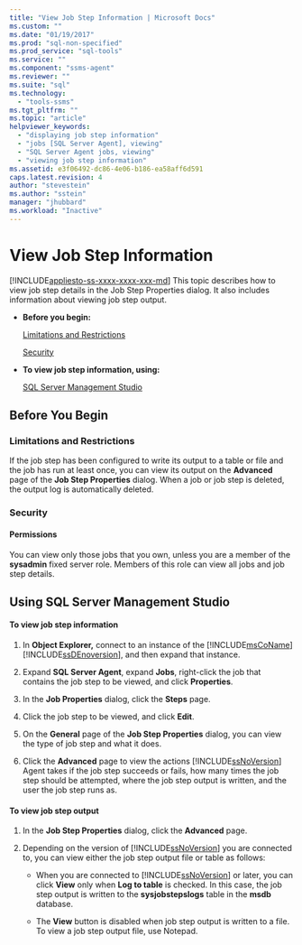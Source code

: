 ```yaml
---
title: "View Job Step Information | Microsoft Docs"
ms.custom: ""
ms.date: "01/19/2017"
ms.prod: "sql-non-specified"
ms.prod_service: "sql-tools"
ms.service: ""
ms.component: "ssms-agent"
ms.reviewer: ""
ms.suite: "sql"
ms.technology: 
  - "tools-ssms"
ms.tgt_pltfrm: ""
ms.topic: "article"
helpviewer_keywords: 
  - "displaying job step information"
  - "jobs [SQL Server Agent], viewing"
  - "SQL Server Agent jobs, viewing"
  - "viewing job step information"
ms.assetid: e3f06492-dc86-4e06-b186-ea58aff6d591
caps.latest.revision: 4
author: "stevestein"
ms.author: "sstein"
manager: "jhubbard"
ms.workload: "Inactive"
---
```

# View Job Step Information
[!INCLUDE[appliesto-ss-xxxx-xxxx-xxx-md](../../includes/appliesto-ss-xxxx-xxxx-xxx-md.md)]
This topic describes how to view job step details in the Job Step Properties dialog. It also includes information about viewing job step output.  
  
-   **Before you begin:**  
  
    [Limitations and Restrictions](#Restrictions)  
  
    [Security](#Security)  
  
-   **To view job step information, using:**  
  
    [SQL Server Management Studio](#SSMS)  
  
## <a name="BeforeYouBegin"></a>Before You Begin  
  
### <a name="Restrictions"></a>Limitations and Restrictions  
If the job step has been configured to write its output to a table or file and the job has run at least once, you can view its output on the **Advanced** page of the **Job Step Properties** dialog. When a job or job step is deleted, the output log is automatically deleted.  
  
### <a name="Security"></a>Security  
  
#### <a name="Permissions"></a>Permissions  
You can view only those jobs that you own, unless you are a member of the **sysadmin** fixed server role. Members of this role can view all jobs and job step details.  
  
## <a name="SSMS"></a>Using SQL Server Management Studio  
  
#### To view job step information  
  
1.  In **Object Explorer,** connect to an instance of the [!INCLUDE[msCoName](../../includes/msconame_md.md)] [!INCLUDE[ssDEnoversion](../../includes/ssdenoversion_md.md)], and then expand that instance.  
  
2.  Expand **SQL Server Agent**, expand **Jobs**, right-click the job that contains the job step to be viewed, and click **Properties**.  
  
3.  In the **Job Properties** dialog, click the **Steps** page.  
  
4.  Click the job step to be viewed, and click **Edit**.  
  
5.  On the **General** page of the **Job Step Properties** dialog, you can view the type of job step and what it does.  
  
6.  Click the **Advanced** page to view the actions [!INCLUDE[ssNoVersion](../../includes/ssnoversion_md.md)] Agent takes if the job step succeeds or fails, how many times the job step should be attempted, where the job step output is written, and the user the job step runs as.  
  
#### To view job step output  
  
1.  In the **Job Step Properties** dialog, click the **Advanced** page.  
  
2.  Depending on the version of [!INCLUDE[ssNoVersion](../../includes/ssnoversion_md.md)] you are connected to, you can view either the job step output file or table as follows:  
  
    -   When you are connected to [!INCLUDE[ssNoVersion](../../includes/ssnoversion_md.md)] or later, you can click **View** only when **Log to table** is checked. In this case, the job step output is written to the **sysjobstepslogs** table in the **msdb** database.  
  
    -   The **View** button is disabled when job step output is written to a file. To view a job step output file, use Notepad.  
  
